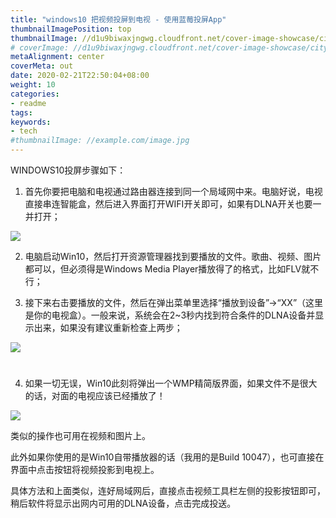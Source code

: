 ```yaml
---
title: "windows10 把视频投屏到电视 - 使用蓝莓投屏App"
thumbnailImagePosition: top
thumbnailImage: //d1u9biwaxjngwg.cloudfront.net/cover-image-showcase/city-750.jpg
# coverImage: //d1u9biwaxjngwg.cloudfront.net/cover-image-showcase/city.jpg
metaAlignment: center
coverMeta: out
date: 2020-02-21T22:50:04+08:00
weight: 10
categories:
- readme
tags:
keywords:
- tech
#thumbnailImage: //example.com/image.jpg
---
```


<!--more-->


WINDOWS10投屏步骤如下：

1. 首先你要把电脑和电视通过路由器连接到同一个局域网中来。电脑好说，电视直接串连智能盒，然后进入界面打开WIFI开关即可，如果有DLNA开关也要一并打开；

 ![ ](/img/dlna2.png)  

2. 电脑启动Win10，然后打开资源管理器找到要播放的文件。歌曲、视频、图片都可以，但必须得是Windows Media Player播放得了的格式，比如FLV就不行；

3. 接下来右击要播放的文件，然后在弹出菜单里选择“播放到设备”→“XX”（这里是你的电视盒）。一般来说，系统会在2~3秒内找到符合条件的DLNA设备并显示出来，如果没有建议重新检查上两步；

 ![ ](/img/dlna3.png)  

# 

4. 如果一切无误，Win10此刻将弹出一个WMP精简版界面，如果文件不是很大的话，对面的电视应该已经播放了！

 ![ ](/img/dlna1.png)  

类似的操作也可用在视频和图片上。

此外如果你使用的是Win10自带播放器的话（我用的是Build 10047），也可直接在界面中点击按钮将视频投影到电视上。

具体方法和上面类似，连好局域网后，直接点击视频工具栏左侧的投影按钮即可，稍后软件将显示出网内可用的DLNA设备，点击完成投送。
 